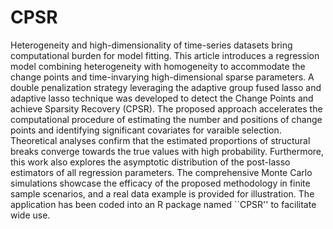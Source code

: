 # CPSR
Heterogeneity and high-dimensionality of time-series datasets bring computational burden for model fitting. This article introduces a regression model combining heterogeneity with homogeneity 
to accommodate the change points and time-invarying high-dimensional sparse parameters. A double penalization strategy leveraging the adaptive group fused lasso and adaptive lasso technique was 
developed to detect the Change Points and achieve Sparsity Recovery (CPSR). The proposed approach accelerates the computational procedure of estimating the number and positions of change points 
and identifying significant covariates for varaible selection. Theoretical analyses confirm that the estimated proportions of structural breaks converge towards the true values with high probability. 
Furthermore, this work also explores the asymptotic distribution of the post-lasso estimators of all regression parameters. The comprehensive Monte Carlo simulations showcase the efficacy of the 
proposed methodology in finite sample scenarios, and a real data example is provided for illustration. The application has been coded into an R package named ``CPSR'' to facilitate wide use.
